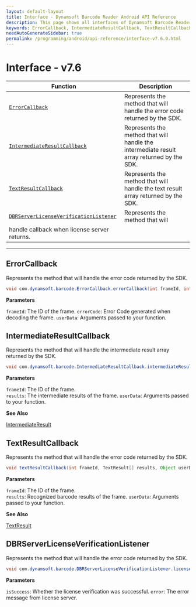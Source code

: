 ```yaml
---
layout: default-layout
title: Interface - Dynamsoft Barcode Reader Android API Reference
description: This page shows all interfaces of Dynamsoft Barcode Reader for Android SDK.
keywords: ErrorCallback, IntermediateResultCallback, TextResultCallback, DBRServerLicenseVerificationListener, interface, api reference, android
needAutoGenerateSidebar: true
permalink: /programming/android/api-reference/interface-v7.6.0.html
---
```


# Interface - v7.6

  | Function | Description |
  |----------|-------------|
  | [`ErrorCallback`](#errorcallback) | Represents the method that will handle the error code returned by the SDK. |
  | [`IntermediateResultCallback`](#intermediateresultcallback) | Represents the method that will handle the intermediate result array returned by the SDK. |
  | [`TextResultCallback`](#textresultcallback) | Represents the method that will handle the text result array returned by the SDK. | 
  | [`DBRServerLicenseVerificationListener`](#dbrserverlicenseverificationlistener) | Represents the method that will
   handle callback when license server returns. |
  
---

## ErrorCallback

Represents the method that will handle the error code returned by the SDK.

```java
void com.dynamsoft.barcode.ErrorCallback.errorCallback(int frameId, int errorCode, Object userData)	
```

**Parameters**

`frameId`: The ID of the frame.
`errorCode`: Error Code generated when decoding the frame.
`userData`: Arguments passed to your function.

## IntermediateResultCallback

Represents the method that will handle the intermediate result array returned by the SDK.

```java
void com.dynamsoft.barcode.IntermediateResultCallback.intermediateResultCallback(int frameId, IntermediateResult[] results, Object userData)	
```

**Parameters**

`frameId`: The ID of the frame.  
`results`: The intermediate results of the frame.
`userData`: Arguments passed to your function.

**See Also**

[IntermediateResult](auxiliary-IntermediateResult.html)

## TextResultCallback

Represents the method that will handle the error code returned by the SDK.

```java
void textResultCallback(int frameId, TextResult[] results, Object userData)
```

**Parameters**

`frameId`: The ID of the frame.  
`results`: Recognized barcode results of the frame.
`userData`: Arguments passed to your function.

**See Also**

[TextResult](auxiliary-TextResult.html)

## DBRServerLicenseVerificationListener

Represents the method that will handle the error code returned by the SDK.

```java
void com.dynamsoft.barcode.DBRServerLicenseVerificationListener.licenseVerificationCallback (boolean isSuccess, Exception error)
```

**Parameters**

`isSuccess`: Whether the license verification was successful.
`error`: The error message from license server.
